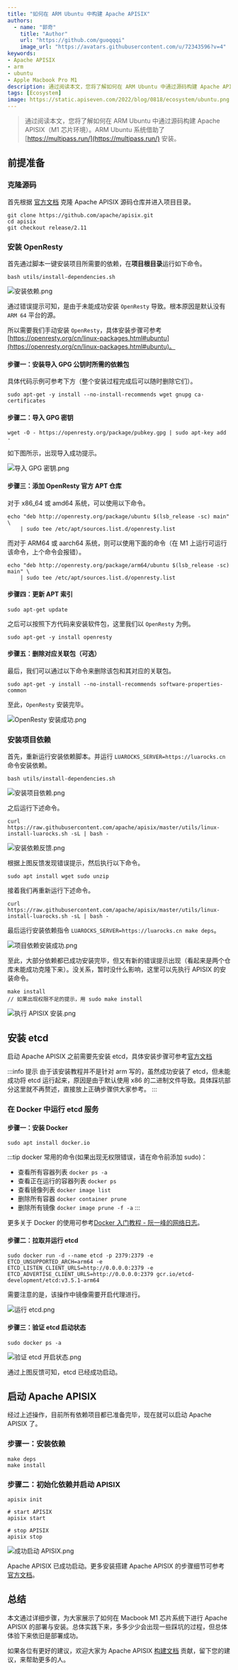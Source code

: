 ```yaml
---
title: "如何在 ARM Ubuntu 中构建 Apache APISIX"
authors:
  - name: "郭奇"
    title: "Author"
    url: "https://github.com/guoqqqi"
    image_url: "https://avatars.githubusercontent.com/u/72343596?v=4"
keywords: 
- Apache APISIX
- arm
- ubuntu
- Apple Macbook Pro M1
description: 通过阅读本文，您将了解如何在 ARM Ubuntu 中通过源码构建 Apache APISIX（M1 芯片环境）。
tags: [Ecosystem]
image: https://static.apiseven.com/2022/blog/0818/ecosystem/ubuntu.png
---
```


> 通过阅读本文，您将了解如何在 ARM Ubuntu 中通过源码构建 Apache APISIX（M1 芯片环境）。ARM Ubuntu 系统借助了 [https://multipass.run/](https://multipass.run/) 安装。

<!--truncate-->

## 前提准备

### 克隆源码

首先根据 [官方文档](https://apisix.apache.org/docs/apisix/how-to-build/) 克隆 Apache APISIX 源码仓库并进入项目目录。

```shell
git clone https://github.com/apache/apisix.git
cd apisix
git checkout release/2.11
```

### 安装 OpenResty

首先通过脚本一键安装项目所需要的依赖，在**项目根目录**运行如下命令。

```shell
bash utils/install-dependencies.sh
```

![安装依赖.png](https://static.apiseven.com/202108/1641911830267-75310d03-1039-4f5a-a8b1-94c01474a086.png)

通过错误提示可知，是由于未能成功安装 `OpenResty` 导致。根本原因是默认没有 `ARM 64` 平台的源。

所以需要我们手动安装 `OpenResty`，具体安装步骤可参考 [https://openresty.org/cn/linux-packages.html#ubuntu](https://openresty.org/cn/linux-packages.html#ubuntu)。

#### 步骤一：安装导入 GPG 公钥时所需的依赖包

具体代码示例可参考下方（整个安装过程完成后可以随时删除它们）。

```shell
sudo apt-get -y install --no-install-recommends wget gnupg ca-certificates
```

#### 步骤二：导入 GPG 密钥

```shell
wget -O - https://openresty.org/package/pubkey.gpg | sudo apt-key add -
```

如下图所示，出现导入成功提示。

![导入 GPG 密钥.png](https://static.apiseven.com/202108/1641911867662-8d1dcb8d-7c1e-4ddd-ad60-2d7448b6c544.png)

#### 步骤三：添加 OpenResty 官方 APT 仓库

对于 x86_64 或 amd64 系统，可以使用以下命令。

```shell
echo "deb http://openresty.org/package/ubuntu $(lsb_release -sc) main" \
    | sudo tee /etc/apt/sources.list.d/openresty.list
```

而对于 ARM64 或 aarch64 系统，则可以使用下面的命令（在 M1 上运行可运行该命令，上个命令会报错）。

```shell
echo "deb http://openresty.org/package/arm64/ubuntu $(lsb_release -sc) main" \
    | sudo tee /etc/apt/sources.list.d/openresty.list
```

#### 步骤四：更新 APT 索引

```shell
sudo apt-get update
```

之后可以按照下方代码来安装软件包，这里我们以 `OpenResty` 为例。

```shell
sudo apt-get -y install openresty
```

#### 步骤五：删除对应关联包（可选）

最后，我们可以通过以下命令来删除该包和其对应的关联包。

```shell
sudo apt-get -y install --no-install-recommends software-properties-common
```

至此，`OpenResty` 安装完毕。

![OpenResty 安装成功.png](https://static.apiseven.com/202108/1641911892167-2a6b56a9-aad8-400b-99d9-8401718c6ba9.png)

### 安装项目依赖

首先，重新运行安装依赖脚本。并运行 `LUAROCKS_SERVER=https://luarocks.cn` 命令安装依赖。

```shell
bash utils/install-dependencies.sh
```

![安装项目依赖.png](https://static.apiseven.com/202108/1641911909131-3f30b00e-2939-480e-809d-ccd17e5f15c4.png)

之后运行下述命令。

```shell
curl https://raw.githubusercontent.com/apache/apisix/master/utils/linux-install-luarocks.sh -sL | bash -
```

![安装依赖反馈.png](https://static.apiseven.com/202108/1641911924788-7e0d2f90-90d6-41cc-8c98-450cdf55a3c1.png)

根据上图反馈发现错误提示，然后执行以下命令。

```shell
sudo apt install wget sudo unzip
```

接着我们再重新运行下述命令。

```shell
curl https://raw.githubusercontent.com/apache/apisix/master/utils/linux-install-luarocks.sh -sL | bash -
```

最后运行安装依赖指令 `LUAROCKS_SERVER=https://luarocks.cn make deps`。

![项目依赖安装成功.png](https://static.apiseven.com/202108/1641911942296-0ed90547-80b3-4e80-be5a-89cf60ba67b4.png)

至此，大部分依赖都已成功安装完毕，但又有新的错误提示出现（看起来是两个仓库未能成功克隆下来）。没关系，暂时没什么影响，这里可以先执行 APISIX 的安装命令。

```shell
make install
// 如果出现权限不足的提示，用 sudo make install
```

![执行 APISIX 安装.png](https://static.apiseven.com/202108/1641911956728-0a64adb1-0bc5-489c-bf5b-929177325ab4.png)

## 安装 etcd

启动 Apache APISIX 之前需要先安装 etcd，具体安装步骤可参考[官方文档](https://apisix.apache.org/docs/apisix/2.10/install-dependencies/#ubuntu-1604--1804)

:::info 提示
由于该安装教程并不是针对 arm 写的，虽然成功安装了 etcd，但未能成功将 etcd 运行起来，原因是由于默认使用 x86 的二进制文件导致。具体踩坑部分这里就不再赘述，直接放上正确步骤供大家参考。
:::

### 在 Docker 中运行 etcd 服务

#### 步骤一：安装 Docker

```shell
sudo apt install docker.io
```

:::tip
docker 常用的命令(如果出现无权限错误，请在命令前添加 sudo)：

- 查看所有容器列表 `docker ps -a`
- 查看正在运行的容器列表 `docker ps`
- 查看镜像列表 `docker image list`
- 删除所有容器 `docker container prune`
- 删除所有镜像 `docker image prune -f -a`
:::

更多关于 Docker 的使用可参考[Docker 入门教程 - 阮一峰的网络日志](https://www.ruanyifeng.com/blog/2018/02/docker-tutorial.html)。

#### 步骤二：拉取并运行 etcd

```shell
sudo docker run -d --name etcd -p 2379:2379 -e ETCD_UNSUPPORTED_ARCH=arm64 -e ETCD_LISTEN_CLIENT_URLS=http://0.0.0.0:2379 -e ETCD_ADVERTISE_CLIENT_URLS=http://0.0.0.0:2379 gcr.io/etcd-development/etcd:v3.5.1-arm64
```

需要注意的是，该操作中镜像需要开启代理进行。

![运行 etcd.png](https://static.apiseven.com/202108/1641912022850-0ad47270-79e2-4227-a786-9d478906b8b0.png)

#### 步骤三：验证 etcd 启动状态

```shell
sudo docker ps -a
```

![验证 etcd 开启状态.png](https://static.apiseven.com/202108/1641912040567-141b520e-4c33-448d-ba33-86e01a9f6114.png)

通过上图反馈可知，etcd 已经成功启动。

## 启动 Apache APISIX

经过上述操作，目前所有依赖项目都已准备完毕，现在就可以启动 Apache APISIX 了。

### 步骤一：安装依赖

```shell
make deps
make install
```

### 步骤二：初始化依赖并启动 APISIX

```shell
apisix init

# start APISIX
apisix start

# stop APISIX
apisix stop
```

![成功启动 APISIX.png](https://static.apiseven.com/202108/1641912056163-67b0f11b-a122-4f5b-b7a6-c09662443cce.png)

Apache APISIX 已成功启动。更多安装搭建 Apache APISIX 的步骤细节可参考[官方文档](https://apisix.apache.org/docs/apisix/how-to-build)。

## 总结

本文通过详细步骤，为大家展示了如何在 Macbook M1 芯片系统下进行 Apache APISIX 的部署与安装。总体实践下来，多多少少会出现一些踩坑的过程，但总体体验下来依旧是部署成功。

如果各位有更好的建议，欢迎大家为 Apache APISIX [构建文档](https://apisix.apache.org/docs/apisix/how-to-build/) 贡献，留下您的建议，来帮助更多的人。
